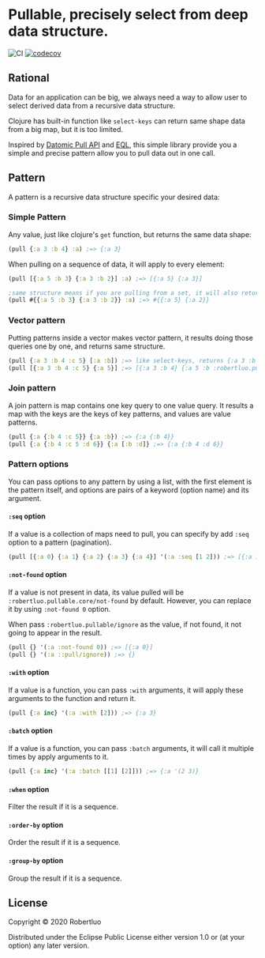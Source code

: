 # Pullable, precisely select from deep data structure.
![CI](https://github.com/robertluo/pullable/workflows/CI/badge.svg)
[![codecov](https://codecov.io/gh/robertluo/pullable/branch/master/graph/badge.svg)](https://codecov.io/gh/robertluo/pullable)

## Rational

Data for an application can be big, we always need a way to allow user to select derived data from a recursive data structure. 

Clojure has built-in function like `select-keys` can return same shape data from a big map, but it is too limited.

Inspired by [Datomic Pull API](https://docs.datomic.com/on-prem/pull.html) and [EQL](https://edn-query-language.org/eql/1.0.0/what-is-eql.html), this simple library provide you a simple and precise pattern allow you to pull data out in one call.

## Pattern

A pattern is a recursive data structure specific your desired data:

### Simple Pattern

Any value, just like clojure's `get` function, but returns the same data shape:

```clojure
(pull {:a 3 :b 4} :a) ;=> {:a 3}
```

When pulling on a sequence of data, it will apply to every element:

```clojure
(pull [{:a 5 :b 3} {:a 3 :b 2}] :a) ;=> [{:a 5} {:a 3}]

;same structure means if you are pulling from a set, it will also return a set
(pull #{{:a 5 :b 3} {:a 3 :b 2}} :a) ;=> #{{:a 5} {:a 2}}

```

### Vector pattern

Putting patterns inside a vector makes vector pattern, it results doing those queries one by one, and returns same structure.

```clojure
(pull {:a 3 :b 4 :c 5} [:a :b]) ;=> like select-keys, returns {:a 3 :b 4} 
(pull [{:a 3 :b 4 :c 5} {:a 5}] ;=> [{:a 3 :b 4} {:a 5 :b :robertluo.pull.core/::noe}]
```

### Join pattern

A join pattern is map contains one key query to one value query. It results a map with the keys are the keys of key patterns, and values are value patterns.

```clojure
(pull {:a {:b 4 :c 5}} {:a :b}) ;=> {:a {:b 4}}
(pull {:a {:b 4 :c 5 :d 6}} {:a [:b :d]} ;=> {:a {:b 4 :d 6}}
```

### Pattern options

You can pass options to any pattern by using a list, with the first element is the pattern itself, and options are pairs of a keyword (option name) and its argument.

#### `:seq` option

If a value is a collection of maps need to pull, you can specify by add
`:seq` option to a pattern (pagination).

```clojure
(pull [{:a 0} {:a 1} {:a 2} {:a 3} {:a 4}] '(:a :seq [1 2])) ;=> [{:a 1} {:a 2}] 
```

#### `:not-found` option

If a value is not present in data, its value pulled will be `:robertluo.pullable.core/not-found` by default. However, you can replace it by using `:not-found 0` option.

When pass `:robertluo.pullable/ignore` as the value, if not found, it not going to appear in the result. 
```clojure
(pull {} '(:a :not-found 0)) ;=> [{:a 0}]
(pull {} '(:a ::pull/ignore)) ;=> {}
```

#### `:with` option

If a value is a function, you can pass `:with` arguments, it will apply these arguments to the function and return it.

```clojure
(pull {:a inc} '(:a :with [2])) ;=> {:a 3}
```

#### `:batch` option

If a value is a function, you can pass `:batch` arguments, it will call it multiple times by apply arguments to it.

```clojure
(pull {:a inc} '(:a :batch [[1] [2]])) ;=> {:a '(2 3)}
```

#### `:when` option

Filter the result if it is a sequence.

#### `:order-by` option

Order the result if it is a sequence.

#### `:group-by` option

Group the result if it is a sequence.

## License
Copyright © 2020 Robertluo

Distributed under the Eclipse Public License either version 1.0 or (at your option) any later version.
